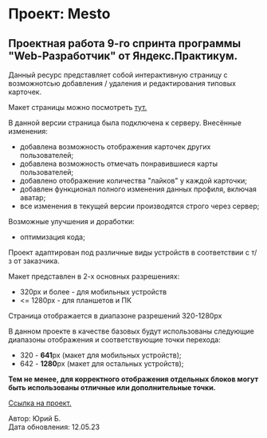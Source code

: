 # Проект: Mesto
  
## Проектная работа 9-го спринта программы "Web-Разработчик" от Яндекс.Практикум.  
  
Данный ресурс представляет собой интерактивную страницу с возможнотсью добавления / удаления и редактирования типовых карточек.  
  
Макет страницы можно посмотреть [тут.](https://www.figma.com/file/2cn9N9jSkmxD84oJik7xL7/JavaScript.-Sprint-4?node-id=0%3A1 "Перейти")  

В данной версии страница была подключена к серверу. Внесённые изменения:  
* добавлена возможность отображения карточек других пользователей;  
* добавлена возможность отмечать понравившиеся карты пользователей;  
* добавлено отображение количества "лайков" у каждой карточки;  
* добавлен функционал полного изменения данных профиля, включая аватар;  
* все изменения в текущей версии производятся строго через сервер;  
  
Возможные улучшения и доработки:  
* оптимизация кода;  
  
Проект адаптирован под различные виды устройств в соответствии с т/з от заказчика.  
  
Макет представлен в 2-х основных разрешениях:  
* 320px и более - для мобильных устройств  
* <= 1280px - для планшетов и ПК  
  
Страница отображается в диапазоне разрешений 320-1280px  
  
В данном проекте в качестве базовых будут использованы следующие диапазоны отображения и соответствующие точки перехода:  
* 320 - **641**px (макет для мобильных устройств);  
* 642 - **1280**px (макет для остальных устройств);   
  
__Тем не менее, для корректного отображения отдельных блоков могут быть использованы отличные или дополнительные точки.__  
  
[Ссылка на проект.](https://student2509.github.io/mesto/ "Перейти")  
  
Автор: Юрий Б.  
Дата обновления: 12.05.23  

